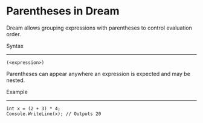 # Parentheses in Dream

Dream allows grouping expressions with parentheses to control evaluation order.

Syntax
- -----

```
(<expression>)
```

Parentheses can appear anywhere an expression is expected and may be nested.

Example
- ------

```
int x = (2 + 3) * 4;
Console.WriteLine(x); // Outputs 20
```

